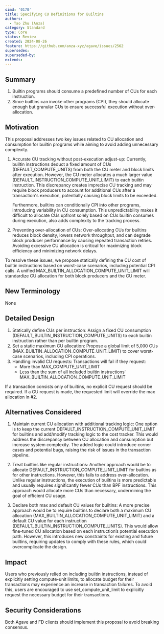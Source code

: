 ```yaml
---
simd: '0170'
title: Specifying CU Definitions for Builtins
authors:
  - Tao Zhu (Anza)
category: Standard
type: Core
status: Review
created: 2024-08-26
feature: https://github.com/anza-xyz/agave/issues/2562
supersedes: 
superseded-by:
extends:
---
```


## Summary

1. Builtin programs should consume a predefined number of CUs for each
   instruction.
2. Since builtins can invoke other programs (CPI), they should allocate enough
   but granular CUs to ensure successful execution without over-allocation.

## Motivation

This proposal addresses two key issues related to CU allocation and consumption
for builtin programs while aiming to avoid adding unnecessary complexity.

1. Accurate CU tracking without post-execution adjust-up: Currently,
   builtin instructions deduct a fixed amount of CUs (DEFAULT_COMPUTE_UNITS)
from both the CU meter and block limits after execution. However, the CU meter
allocates a much larger value (DEFAULT_INSTRUCTION_COMPUTE_UNIT_LIMIT) to each
builtin instruction. This discrepancy creates imprecise CU tracking and may
require block producers to account for additional CUs after a transaction's
execution, potentially causing block limits to be exceeded.

   Furthermore, builtins can conditionally CPI into other programs, introducing
variability in CU consumption. This unpredictability makes it difficult to
allocate CUs upfront solely based on CUs builtin consumes during execution, also
adds complexity to the tracking process.

2. Preventing over-allocation of CUs: Over-allocating CUs for builtins
   reduces block density, lowers network throughput, and can degrade block
producer performance by causing repeated transaction retries. Avoiding excessive
CU allocation is critical for maximizing block efficiency and minimizing network
delays.

To resolve these issues, we propose statically defining the CU cost of builtin
instructions based on worst-case scenarios, including potential CPI calls. A
unified MAX_BUILTIN_ALLOCATION_COMPUTE_UNIT_LIMIT will standardize CU allocation
for both block producers and the CU meter.

## New Terminology

None

## Detailed Design

1. Statically define CUs per instruction: Assign a fixed CU consumption
   (DEFAULT_BUILTIN_INSTRUCTION_COMPUTE_UNITS) to each builtin instruction
rather than per builtin program.
2. Set a static maximum CU allocation: Propose a global limit of 5,000 CUs
   (MAX_BUILTIN_ALLOCATION_COMPUTE_UNIT_LIMIT) to cover worst-case scenarios,
including CPI operations.
3. Handling invalid CU requests: Transactions will fail if they request:
   - More than MAX_COMPUTE_UNIT_LIMIT
   - Less than the sum of all included builtin instructions'
     MAX_BUILTIN_ALLOCATION_COMPUTE_UNIT_LIMIT

If a transaction consists only of builtins, no explicit CU request should be
required. If a CU request is made, the requested limit will override the max
allocation in #2.

## Alternatives Considered

1. Maintain current CU allocation with additional tracking logic: One option
   is to keep the current DEFAULT_INSTRUCTION_COMPUTE_UNIT_LIMIT for builtins
and add/modify tracking logic to the cost tracker. This would address the
discrepancy between CU allocation and consumption but increase system
complexity. The added logic could introduce corner cases and potential bugs,
raising the risk of issues in the transaction pipeline.

2. Treat builtins like regular instructions: Another approach would be to
   allocate DEFAULT_INSTRUCTION_COMPUTE_UNIT_LIMIT for builtins as for other
instructions. However, this fails to address over-allocation. Unlike regular
instructions, the execution of builtins is more predictable and usually
requires significantly fewer CUs than BPF instructions. This approach would
allocate more CUs than necessary, undermining the goal of efficient CU usage.

3. Declare both max and default CU values for builtins: A more precise
   approach would be to require builtins to declare both a maximum CU
allocation (MAX_BUILTIN_ALLOCATION_COMPUTE_UNIT_LIMIT) and a default CU value
for each instruction (DEFAULT_BUILTIN_INSTRUCTION_COMPUTE_UNITS). This would
allow fine-tuned CU allocation based on each instruction’s potential execution
path. However, this introduces new constraints for existing and future
builtins, requiring updates to comply with these rules, which could
overcomplicate the design.

## Impact

Users who previously relied on including builtin instructions, instead of
explicitly setting compute-unit limits, to allocate budget for their
transactions may experience an increase in transaction failures. To avoid this,
users are encouraged to use set_compute_unit_limit to explicitly request the
necessary budget for their transactions.

## Security Considerations

Both Agave and FD clients should implement this proposal to avoid breaking
consensus.


